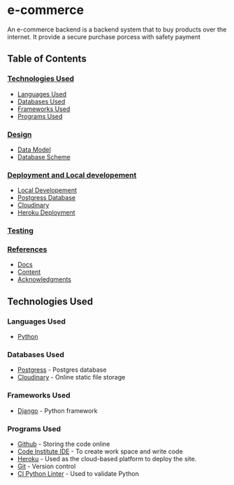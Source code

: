 # e-commerce
An e-commerce backend is a backend system that to buy products over the internet. It provide a secure purchase porcess with safety payment

## Table of Contents
### [Technologies Used](#technologies-used-1)
* [Languages Used](#languages-used)
* [Databases Used](#databases-used)
* [Frameworks Used](#frameworks-used)
* [Programs Used](#programs-used)
### [Design](#design-1)
* [Data Model](#data-models)
* [Database Scheme](#database-scheme)
### [Deployment and Local developement](#deployment-and-local-developement-1)
* [Local Developement](#local-developement)
* [Postgress Database](#postgress-database)
* [Cloudinary](#cloudinary)
* [Heroku Deployment](#heroku-deployment)

### [Testing](#testing-1)
### [References](#references-1)
* [Docs](#docs)
* [Content](#content)
* [Acknowledgments](#acknowledgments)

## Technologies Used

### Languages Used

* [Python](https://en.wikipedia.org/wiki/Python_(programming_language))

### Databases Used

* [Postgress](https://www.elephantsql.com/) - Postgres database
* [Cloudinary](https://cloudinary.com/) - Online static file storage

### Frameworks Used

* [Django](https://www.djangoproject.com/) - Python framework

### Programs Used

* [Github](https://github.com/) - Storing the code online
* [Code Institute IDE](https://codeinstitute-ide.net/workspaces) - To create work space and write code
* [Heroku](https://www.heroku.com/) - Used as the cloud-based platform to deploy the site.
* [Git](https://git-scm.com/) - Version control
* [CI Python Linter](https://pep8ci.herokuapp.com/#) - Used to validate Python
